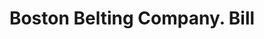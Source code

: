 ---
doi: 10.7916/D8CN8FXH
date_other: '1889'
date_other_textual: '1889'
form: printed ephemera
genre:
- Invoices
name:
- Boston Belting Company
object_in_context_url: https://biggert.cul.columbia.edu/items/view/ave_biggert_00335
subject_hierarchical_geographic:
- Boston, Massachusetts, United States
subject_name:
- Boston Belting Company
title: Boston Belting Company. Bill
sort_title: Boston Belting Company. Bill
call_number: ave_biggert_00335
coordinates:
- 42.35805555555556,-71.06361111111111
pid: ave_biggert_00335
identifiers: ave_biggert_00335
canvas_id: ldpd:395609
permalink: "/items/ave_biggert_00335/"
layout: iiif-image-page
---